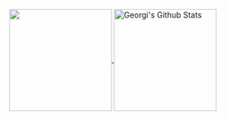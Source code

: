 <a href="https://gar.dev" title="Visit Georgi's personal website">
  <img align="center" src="https://gar.dev/images/og-default.png" height="185" />
</a>
<a href="https://github.com/GeorgeSG" title="Georgi's Github Profile">
  <img align="center" src="https://github-readme-stats.vercel.app/api?username=GeorgeSG&custom_title=Github%20Stats&show_icons=true&hide_border=true&count_private=true&border_radius=0" alt="Georgi's Github Stats" height="185" />
</a>

<!--
### Hi there 👋

I'm Georgi and I currently work [@latticeflow-ai](https://latticeflow.ai). For more info, check out [gar.dev](https://gar.dev).

**GeorgeSG/GeorgeSG** is a ✨ _special_ ✨ repository because its `README.md` (this file) appears on your GitHub profile.

Here are some ideas to get you started:

- 🔭 I’m currently working on ...
- 🌱 I’m currently learning ...
- 👯 I’m looking to collaborate on ...
- 🤔 I’m looking for help with ...
- 💬 Ask me about ...
- 📫 How to reach me: ...
- 😄 Pronouns: ...
- ⚡ Fun fact: ...
-->
